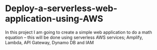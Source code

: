 # Deploy-a-serverless-web-application-using-AWS
In this project I am going to create a simple web application to do a  math equation – this will be done using serverless AWS services; Amplify, Lambda, API Gateway, Dynamo DB and IAM
